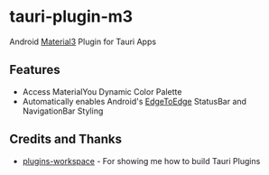 # tauri-plugin-m3 

Android [Material3](https://developer.android.com/develop/ui/compose/designsystems/material3)  Plugin for Tauri Apps

## Features

- Access MaterialYou Dynamic Color Palette
- Automatically enables Android's [EdgeToEdge](https://developer.android.com/develop/ui/views/layout/edge-to-edge) StatusBar and NavigationBar Styling

## Credits and Thanks

- [plugins-workspace](https://github.com/tauri-apps/plugins-workspace) - For showing me how to build Tauri Plugins
